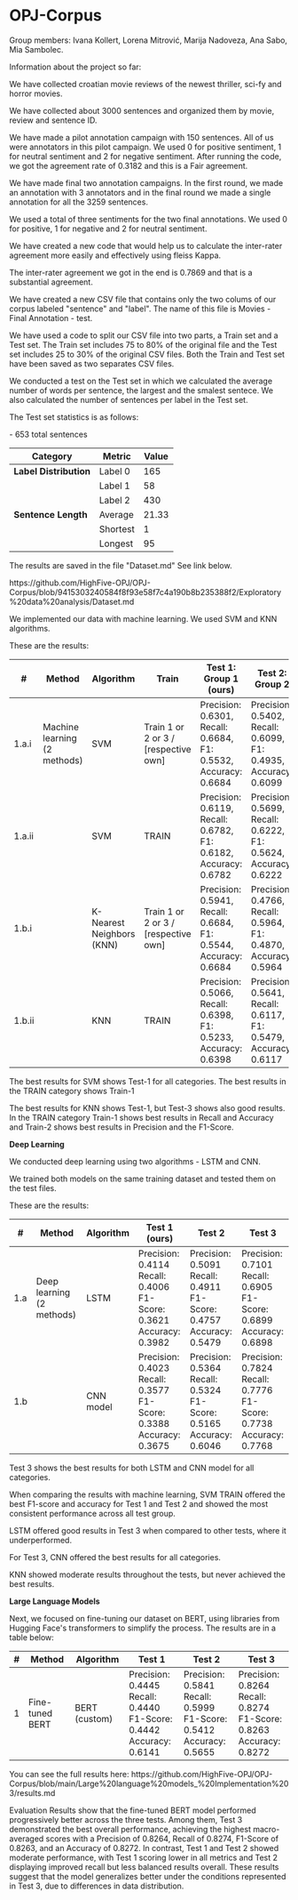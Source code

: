 # OPJ-Corpus
Group members: Ivana Kollert, Lorena Mitrović, Marija Nadoveza, Ana Sabo, Mia Sambolec.
<p>Information about the project so far:</p>
<p>We have collected croatian movie reviews of the newest thriller, sci-fy and horror movies.</p>
<p>We have collected about 3000 sentences and organized them by movie, review and sentence ID.</p>
<p>We have made a pilot annotation campaign with 150 sentences. All of us were annotators in this pilot campaign. We used 0 for positive sentiment, 1 for neutral sentiment and 2 for negative sentiment. After running the code, we got the agreement rate of 0.3182 and this is a Fair agreement.</p>
<p>We have made final two annotation campaigns. In the first round, we made an annotation with 3 annotators and in the final round we made a single annotation for all the 3259 sentences.</p>
<p>We used a total of three sentiments for the two final annotations. We used 0 for positive, 1 for negative and 2 for neutral sentiment.</p>
<p>We have created a new code that would help us to calculate the inter-rater agreement more easily and effectively using fleiss Kappa.</p>
<p>The inter-rater agreement we got in the end is 0.7869 and that is a substantial agreement.</p>
<p>We have created a new CSV file that contains only the two colums of our corpus labeled "sentence" and "label". The name of this file is Movies - Final Annotation - test.</p>
<p>We have used a code to split our CSV file into two parts, a Train set and a Test set. The Train set includes 75 to 80% of the original file and the Test set includes 25 to 30% of the original CSV files. Both the Train and Test set have been saved as two separates CSV files.</p>
<p>We conducted a test on the Test set in which we calculated the average number of words per sentence, the largest and the smalest sentece. We also calculated the number of sentences per label in the Test set.</p>
<p>The Test set statistics is as follows: </p>
<p> - 653 total sentences</p>

| Category             | Metric     | Value |
|----------------------|------------|-------|
| **Label Distribution** | Label 0    | 165   |
|                      | Label 1    | 58    |
|                      | Label 2    | 430   |
| **Sentence Length**    | Average    | 21.33 |
|                      | Shortest   | 1     |
|                      | Longest    | 95    |

<p>The results are saved in the file "Dataset.md" See link below. </p>
<p>https://github.com/HighFive-OPJ/OPJ-Corpus/blob/9415303240584f8f93e58f7c4a190b8b235388f2/Exploratory%20data%20analysis/Dataset.md</p>
<p> We implemented our data with machine learning. We used SVM and KNN algorithms. </p>
<p> These are the results:</p>

| #      | Method                     | Algorithm                | Train                                | Test 1: Group 1 (ours)                                             | Test 2: Group 2                                               | Test 3: Group 3                                               |
|--------|----------------------------|--------------------------|--------------------------------------|---------------------------------------------------------------|---------------------------------------------------------------|---------------------------------------------------------------|
| 1.a.i  | Machine learning (2 methods) | SVM                      | Train 1 or 2 or 3 / [respective own] | Precision: 0.6301, Recall: 0.6684, F1: 0.5532, Accuracy: 0.6684 | Precision: 0.5402, Recall: 0.6099, F1: 0.4935, Accuracy: 0.6099 | Precision: 0.5677, Recall: 0.5714, F1: 0.5661, Accuracy: 0.5714 |
| 1.a.ii |                            | SVM                      | TRAIN                                | Precision: 0.6119, Recall: 0.6782, F1: 0.6182, Accuracy: 0.6782 | Precision: 0.5699, Recall: 0.6222, F1: 0.5624, Accuracy: 0.6222 | Precision: 0.6070, Recall: 0.6073, F1: 0.6055, Accuracy: 0.6073 |
| 1.b.i  |                            | K-Nearest Neighbors (KNN) | Train 1 or 2 or 3 / [respective own] | Precision: 0.5941, Recall: 0.6684, F1: 0.5544, Accuracy: 0.6684 | Precision: 0.4766, Recall: 0.5964, F1: 0.4870, Accuracy: 0.5964 | Precision: 0.5125, Recall: 0.5126, F1: 0.5124, Accuracy: 0.5126 |
| 1.b.ii |                            | KNN                      | TRAIN                                | Precision: 0.5066, Recall: 0.6398, F1: 0.5233, Accuracy: 0.6398 | Precision: 0.5641, Recall: 0.6117, F1: 0.5479, Accuracy: 0.6117 | Precision: 0.5460, Recall: 0.5454, F1: 0.5451, Accuracy: 0.5454 |

<p>The best results for SVM shows Test-1 for all categories. The best results in the TRAIN category shows Train-1</p>
<p>The best results for KNN shows Test-1, but Test-3 shows also good results. In the TRAIN category Train-1 shows best results in Recall and Accuracy and Train-2 shows best results in Precision and the F1-Score.</p>

**Deep Learning**

<p> We conducted deep learning using two algorithms - LSTM and CNN.</p>
<p> We trained both models on the same training dataset and tested them on the test files. </p>
<p> These are the results:</p>

| #     | Method                 | Algorithm | Test 1 (ours)                                               | Test 2                                                  | Test 3                                                  |
|-------|------------------------|-----------|---------------------------------------------------------|---------------------------------------------------------|---------------------------------------------------------|
| 1.a   | Deep learning (2 methods) | LSTM      | Precision: 0.4114<br>Recall: 0.4006<br>F1-Score: 0.3621<br>Accuracy: 0.3982 | Precision: 0.5091<br>Recall: 0.4911<br>F1-Score: 0.4757<br>Accuracy: 0.5479 | Precision: 0.7101<br>Recall: 0.6905<br>F1-Score: 0.6899<br>Accuracy: 0.6898 |
| 1.b   |                        | CNN model | Precision: 0.4023<br>Recall: 0.3577<br>F1-Score: 0.3388<br>Accuracy: 0.3675 | Precision: 0.5364<br>Recall: 0.5324<br>F1-Score: 0.5165<br>Accuracy: 0.6046 | Precision: 0.7824<br>Recall: 0.7776<br>F1-Score: 0.7738<br>Accuracy: 0.7768 |

<p> Test 3 shows the best results for both LSTM and CNN model for all categories.</p>

<p> When comparing the results with machine learning, SVM TRAIN offered the best F1-score and accuracy for Test 1 and Test 2 and showed the most consistent performance across all test group.</p>
<p> LSTM offered good results in Test 3 when compared to other tests, where it underperformed. </p>
<p> For Test 3, CNN offered the best results for all categories. </p>
<p> KNN	showed moderate results throughout the tests, but never achieved the best results. </p>

**Large Language Models**

<p> Next, we focused on fine-tuning our dataset on BERT, using libraries from Hugging Face's transformers to simplify the process. The results are in a table below: </p>
<table>
  <thead>
    <tr>
      <th>#</th>
      <th>Method</th>
      <th>Algorithm</th>
      <th>Test 1</th>
      <th>Test 2</th>
      <th>Test 3</th>
    </tr>
  </thead>
  <tbody>
    <tr>
      <td>1</td>
      <td>Fine-tuned BERT</td>
      <td>BERT (custom)</td>
      <td>
        Precision: 0.4445<br>
        Recall: 0.4440<br>
        F1-Score: 0.4442<br>
        Accuracy: 0.6141
      </td>
      <td>
        Precision: 0.5841<br>
        Recall: 0.5999<br>
        F1-Score: 0.5412<br>
        Accuracy: 0.5655
      </td>
      <td>
        Precision: 0.8264<br>
        Recall: 0.8274<br>
        F1-Score: 0.8263<br>
        Accuracy: 0.8272
      </td>
    </tr>
  </tbody>
</table>
<p> You can see the full results here: https://github.com/HighFive-OPJ/OPJ-Corpus/blob/main/Large%20language%20models_%20Implementation%203/results.md</p>

<p> Evaluation Results show that the fine-tuned BERT model performed progressively better across the three tests. Among them, Test 3 demonstrated the best overall performance, achieving the highest macro-averaged scores with a Precision of 0.8264, Recall of 0.8274, F1-Score of 0.8263, and an Accuracy of 0.8272. In contrast, Test 1 and Test 2 showed moderate performance, with Test 1 scoring lower in all metrics and Test 2 displaying improved recall but less balanced results overall. These results suggest that the model generalizes better under the conditions represented in Test 3, due to differences in data distribution. </p>

